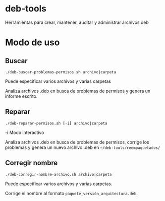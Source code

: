 # deb-tools
Herramientas para crear, mantener, auditar y administrar archivos deb

# Modo de uso

## Buscar

`./deb-buscar-problemas-permisos.sh archivo|carpeta`

Puede especificar varios archivos y varias carpetas

Analiza archivos .deb en busca de problemas de permisos y genera un informe escrito.

## Reparar

`./deb-reparar-permisos.sh [-i] archivo|carpeta`

-i Modo interactivo

Analiza archivos .deb en busca de problemas de permisos, corrige los problemas y genera un nuevo archivo .deb en `~/deb-tools/reempaquetados/`

## Corregir nombre

`./deb-corregir-nombre-archivo.sh archivo|carpeta`

Puede especificar varios archivos y varias carpetas.

Corrige el nombre al formato `paquete_versión_arquitectura.deb`.
